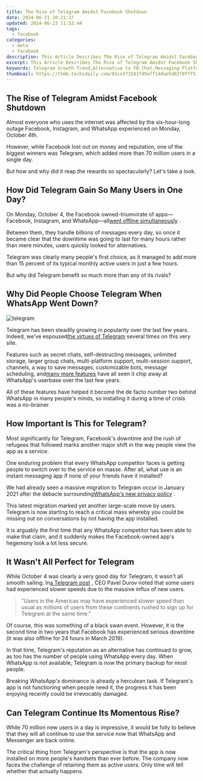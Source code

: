 ```yaml
---
title: The Rise of Telegram Amidst Facebook Shutdown
date: 2024-06-21 20:21:17
updated: 2024-06-23 11:52:44
tags:
  - facebook
categories:
  - meta
  - facebook
description: This Article Describes The Rise of Telegram Amidst Facebook Shutdown
excerpt: This Article Describes The Rise of Telegram Amidst Facebook Shutdown
keywords: Telegram Growth Trend,Alternative to FB Chat,Messaging Platforms Surge,Facebook Ban Impact,Secure Communication App,Social Media Shifts,Digital Messenger Rise
thumbnail: https://thmb.techidaily.com/81ce373281fd9aff14dae5d82f0fff51572cdd8c291988609733f2ca1401739f.jpg
---
```


## The Rise of Telegram Amidst Facebook Shutdown

 Almost everyone who uses the internet was affected by the six-hour-long outage Facebook, Instagram, and WhatsApp experienced on Monday, October 4th.

 However, while Facebook lost out on money and reputation, one of the biggest winners was Telegram, which added more than 70 million users in a single day.

 But how and why did it reap the rewards so spectacularly? Let's take a look.

## How Did Telegram Gain So Many Users in One Day?

 On Monday, October 4, the Facebook owned-triumvirate of apps—Facebook, Instagram, and WhatsApp—all[went offline simultaneously](https://www.makeuseof.com/why-facebook-whatsapp-instagram-offline-six-hours/) .

 Between them, they handle billions of messages every day, so once it became clear that the downtime was going to last for many hours rather than mere minutes, users quickly looked for alternatives.

 Telegram was clearly many people's first choice, as it managed to add more than 15 percent of its typical monthly active users in just a few hours.

But why did Telegram benefit so much more than any of its rivals?

## Why Did People Choose Telegram When WhatsApp Went Down?

![telegram](https://static1.makeuseofimages.com/wordpress/wp-content/uploads/2021/10/telegram.png)

 Telegram has been steadily growing in popularity over the last few years. Indeed, we've espoused[the virtues of Telegram](https://www.makeuseof.com/reasons-why-people-leaving-whatsapp-for-telegram/) several times on this very site.

 Features such as secret chats, self-destructing messages, unlimited storage, larger group chats, multi-platform support, multi-session support, channels, a way to save messages, customizable bots, message scheduling, and[many more features](https://www.makeuseof.com/tag/useful-telegram-features/) have all seen it chip away at WhatsApp's userbase over the last few years.

 All of these features have helped it become the de facto number two behind WhatsApp in many people's minds, so installing it during a time of crisis was a no-brainer.

## How Important Is This for Telegram?

 Most significantly for Telegram, Facebook's downtime and the rush of refugees that followed marks another major shift in the way people view the app as a service.

 One enduring problem that every WhatsApp competitor faces is getting people to switch over to the service en masse. After all, what use is an instant messaging app if none of your friends have it installed?

 We had already seen a massive migration to Telegram occur in January 2021 after the debacle surrounding[WhatsApp's new privacy policy](https://www.makeuseof.com/whatsapp-forces-share-data-with-facebook/) .

 This latest migration marked yet another large-scale move by users. Telegram is now starting to reach a critical mass whereby you could be missing out on conversations by not having the app installed.

 It is arguably the first time that any WhatsApp competitor has been able to make that claim, and it suddenly makes the Facebook-owned app's hegemony look a lot less secure.

## It Wasn't All Perfect for Telegram

 While October 4 was clearly a very good day for Telegram, it wasn't all smooth sailing. In[a Telegram post](https://t.me/durov/170) , CEO Pavel Durov noted that some users had experienced slower speeds due to the massive influx of new users.

> "Users in the Americas may have experienced slower speed than usual as millions of users from these continents rushed to sign up for Telegram at the same time."

 Of course, this was something of a black swan event. However, it is the second time in two years that Facebook has experienced serious downtime (it was also offline for 24 hours in March 2019).

 In that time, Telegram's reputation as an alternative has continued to grow, as too has the number of people using WhatsApp every day. When WhatsApp is not available, Telegram is now the primary backup for most people.

 Breaking WhatsApp's dominance is already a herculean task. If Telegram's app is not functioning when people need it, the progress it has been enjoying recently could be irrevocably damaged.

## Can Telegram Continue Its Momentous Rise?

 While 70 million new users in a day is impressive, it would be folly to believe that they will all continue to use the service now that WhatsApp and Messenger are back online.

 The critical thing from Telegram's perspective is that the app is now installed on more people's handsets than ever before. The company now faces the challenge of retaining them as active users. Only time will tell whether that actually happens.


<ins class="adsbygoogle"
     style="display:block"
     data-ad-format="autorelaxed"
     data-ad-client="ca-pub-7571918770474297"
     data-ad-slot="1223367746"></ins>



<ins class="adsbygoogle"
     style="display:block"
     data-ad-client="ca-pub-7571918770474297"
     data-ad-slot="8358498916"
     data-ad-format="auto"
     data-full-width-responsive="true"></ins>
